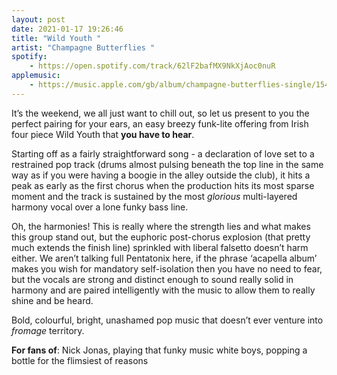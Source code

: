 ```yaml
---
layout: post
date: 2021-01-17 19:26:46
title: "Wild Youth "
artist: "Champagne Butterflies "
spotify: 
    - https://open.spotify.com/track/62lF2bafMX9NkXjAoc0nuR
applemusic: 
    - https://music.apple.com/gb/album/champagne-butterflies-single/1543959661
---
```


It’s the weekend, we all just want to chill out, so let us present to you the perfect pairing for your ears, an easy breezy funk-lite offering from Irish four piece Wild Youth that **you have to hear**.

Starting off as a fairly straightforward song - a declaration of love set to a restrained pop track (drums almost pulsing beneath the top line in the same way as if you were having a boogie in the alley outside the club), it hits a peak as early as the first chorus when the production hits its most sparse moment and the track is sustained by the most _glorious_ multi-layered harmony vocal over a lone funky bass line. 

Oh, the harmonies! This is really where the strength lies and what makes this group stand out, but the euphoric post-chorus explosion (that pretty much extends the finish line) sprinkled with liberal falsetto doesn’t harm either. We aren’t talking full Pentatonix here, if the phrase ‘acapella album’ makes you wish for mandatory self-isolation then you have no need to fear, but the vocals are strong and distinct enough to sound really solid in harmony and are paired intelligently with the music to allow them to really shine and be heard. 

Bold, colourful, bright, unashamed pop music that doesn’t ever venture into _fromage_ territory. 

**For fans of**: Nick Jonas, playing that funky music white boys, popping a bottle for the flimsiest of reasons
